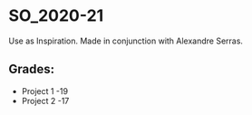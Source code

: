 # SO_2020-21
Use as Inspiration. Made in conjunction with Alexandre Serras.
## Grades:
 - Project 1 -19
 - Project 2 -17

